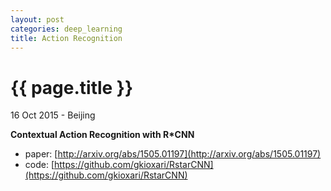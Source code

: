 ```yaml
---
layout: post
categories: deep_learning
title: Action Recognition
---
```


{{ page.title }}
================

<p class="meta">16 Oct 2015 - Beijing</p>

**Contextual Action Recognition with R*CNN**

- paper: [http://arxiv.org/abs/1505.01197](http://arxiv.org/abs/1505.01197)
- code: [https://github.com/gkioxari/RstarCNN](https://github.com/gkioxari/RstarCNN)
